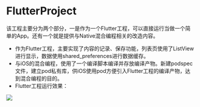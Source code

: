 # FlutterProject
该工程主要分为两个部分，一是作为一个Flutter工程，可以直接运行当做一个简单的App。还有一个就是提供与Native混合编程相关的改造内容。
- 作为Flutter工程，主要实现了内容的记录、保存功能，列表页使用了ListView进行显示，数据使用shared_preferences进行数据缓存。
- 与iOS的混合编程，使用了一个编译脚本编译并存放编译产物。新建podspec文件，建立pod私有库，供iOS使用pod方便引入Flutter工程的编译产物，达到混合编程的目的。
- Flutter工程运行效果：

![](https://xhhimages.oss-cn-beijing.aliyuncs.com/111.gif?Expires=1586309323&OSSAccessKeyId=TMP.3Ki4GeRfnL8Jddnb23frNwMdymCU2L4S5tWgbMeY5VsispZuTjBA2HQzDVKDHptDxPhQgdqdXEdexkTBRXzE2aPieKQZ5o&Signature=jtPEv94mlouoG%2FgC9u7Xa8dnXKA%3D)
